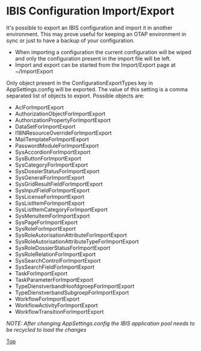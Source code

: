 # <span id="index"></span>IBIS Configuration Import/Export

It's possible to export an IBIS configuration and import it in another
environment. This may prove useful for keeping an OTAP environment in
sync or just to have a backup of your configuration.

-   When importing a configuration the current configuration will be
    wiped and only the configuration present in the import file will be
    left.
-   Import and export can be started from the Import/Export page at
    ~/ImportExport

Only object present in the ConfigurationExportTypes key in
AppSettings.config will be exported. The value of this setting is a
comma separated list of objects to export. Possible objects are:

-   AclForImportExport
-   AuthorizationObjectForImportExport
-   AuthorizationPropertyForImportExport
-   DataSetForImportExport
-   I18NResourceOverrideForImportExport
-   MailTemplateForImportExport
-   PasswordModuleForImportExport
-   SysAccordionForImportExport
-   SysButtonForImportExport
-   SysCategoryForImportExport
-   SysDossierStatusForImportExport
-   SysGeneralForImportExport
-   SysGridResultFieldForImportExport
-   SysInputFieldForImportExport
-   SysLicenseForImportExport
-   SysListItemForImportExport
-   SysListItemCategoryForImportExport
-   SysMenuItemForImportExport
-   SysPageForImportExport
-   SysRoleForImportExport
-   SysRoleAutorisationAttributeForImportExport
-   SysRoleAutorisationAttributeTypeForImportExport
-   SysRoleDossierStatusForImportExport
-   SysRoleRelationForImportExport
-   SysSearchControlForImportExport
-   SysSearchFieldForImportExport
-   TaskForImportExport
-   TaskParameterForImportExport
-   TypeDienstverbandHoofdgroepForImportExport
-   TypeDienstverbandSubgroepForImportExport
-   WorkflowForImportExport
-   WorkflowActivityForImportExport
-   WorkflowTransitionForImportExport

*NOTE: After changing AppSettings.config the IBIS application pool needs
to be recycled to load the changes*

[Top](#index)

  
